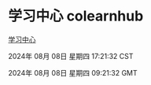 # 学习中心 colearnhub
[学习中心](http://219.139.196.34:56308/colearnhub/)

2024年 08月 08日 星期四 17:21:32 CST

2024年 08月 08日 星期四 09:21:32 GMT
